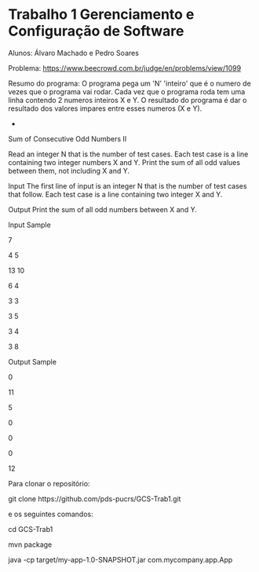 # Trabalho 1 Gerenciamento e Configuração de Software
Alunos: Álvaro Machado e Pedro Soares

Problema: https://www.beecrowd.com.br/judge/en/problems/view/1099

Resumo do programa: O programa pega um 'N' 'inteiro' que é o numero de vezes que o programa vai rodar. Cada vez que o programa roda tem uma linha contendo 2 numeros inteiros X e Y. O resultado do programa é dar o resultado dos valores impares entre esses numeros (X e Y).

-

Sum of Consecutive Odd Numbers II

Read an integer N that is the number of test cases. Each test case is a line containing two integer numbers X and Y. Print the sum of all odd values between them, not including X and Y.

Input
The first line of input is an integer N that is the number of test cases that follow. Each test case is a line containing two integer X and Y.

Output
Print the sum of all odd numbers between X and Y.

<p>Input Sample	
<p>7
<p>4 5
<p>13 10
<p>6 4
<p>3 3
<p>3 5
<p>3 4
<p>3 8
<p>Output Sample
<p>0
<p>11
<p>5
<p>0
<p>0
<p>0
<p>12
  
Para clonar o repositório:
<p>git clone https://github.com/pds-pucrs/GCS-Trab1.git
 <p> e os seguintes comandos:
  <p>cd GCS-Trab1
<p>mvn package
<p>java -cp target/my-app-1.0-SNAPSHOT.jar com.mycompany.app.App
